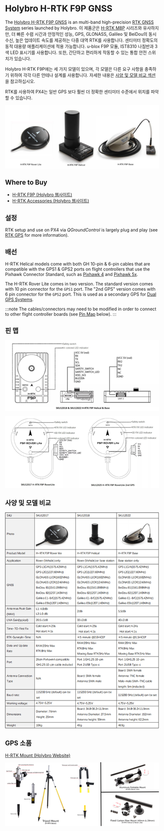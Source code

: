 # Holybro H-RTK F9P GNSS

The [Holybro H-RTK F9P GNSS](https://holybro.com/products/h-rtk-f9p-gnss-series) is an multi-band high-precision [RTK GNSS System](../gps_compass/rtk_gps.md) series launched by Holybro. 이 제품군은 [H-RTK M8P](../gps_compass/rtk_gps_holybro_h-rtk-m8p.md) 시리즈와 유사하지만, 더 빠른 수렴 시간과 안정적인 성능, GPS, GLONASS, Galileo 및 BeiDou의 동시 수신, 높은 업데이트 속도를 제공하는 다중 대역 RTK를 사용합니다. 센티미터 정확도의 동적 대용량 애플리케이션에 적용 가능합니다. u-blox F9P 모듈, IST8310 나침반과 3색 LED 표시기를 사용합니다. 또한, 간단하고 편리하게 작동할 수 있는 통합 안전 스위치가 있습니다.

Holybro H-RTK F9P에는 세 가지 모델이 있으며, 각 모델은 다른 요구 사항을 충족하기 위하여 각각 다른 안테나 설계를 사용합니다. 자세한 내용은 [사양 및 모델 비교 섹션](#specification-and-model-comparison)을 참고하십시오.

RTK를 사용하여 PX4는 일반 GPS 보다 훨씬 더 정확한 센티미터 수준에서 위치를 파악할 수 있습니다.

![h-rtk](../../assets/hardware/gps/rtk_holybro_h-rtk-f9p_all_label.jpg)

## Where to Buy

* [H-RTK F9P (Holybro 웹사이트)](https://holybro.com/products/h-rtk-f9p-gnss-series)
* [H-RTK Accessories (Holybro 웹사이트)](https://holybro.com/collections/h-rtk-gps)

## 설정

RTK setup and use on PX4 via _QGroundControl_ is largely plug and play \(see [RTK GPS](../gps_compass/rtk_gps.md) for more information\).

## 배선

H-RTK Helical models come with both GH 10-pin & 6-pin cables that are compatible with the GPS1 & GPS2 ports on flight controllers that use the Pixhawk Connector Standard, such as [Pixhawk 4](../flight_controller/pixhawk4.md) and [Pixhawk 5x](../flight_controller/pixhawk5x.md).

The H-RTK Rover Lite comes in two version. The standard version comes with 10 pin connector for the `GPS1` port. The "2nd GPS" version comes with 6 pin connector for the `GPS2` port. This is used as a secondary GPS for [Dual GPS Systems](../gps_compass/README.md#dual_gps).

:::note
The cables/connectors may need to be modified in order to connect to other flight controller boards (see [Pin Map](#pin-map) below).
:::

## 핀 맵

![h-rtk-f9p_rover_pinmap](../../assets/hardware/gps/rtk_holybro_h-rtk_helical_pinmap.jpg)

![h-rtk-f9p_helical_pinmap](../../assets/hardware/gps/rtk_holybro_h-rtk_rover_lite_pinmap.jpg)


## 사양 및 모델 비교

![h-rtk-f9p_spec](../../assets/hardware/gps/rtk_holybro_h-rtk-f9p_spec.png)

## GPS 소품

[H-RTK Mount (Holybro Website)](https://holybro.com/products/vertical-mount-for-h-rtk-helical)

![h-rtk](../../assets/hardware/gps/rtk_holybro_h-rtk_mount_3.png)

